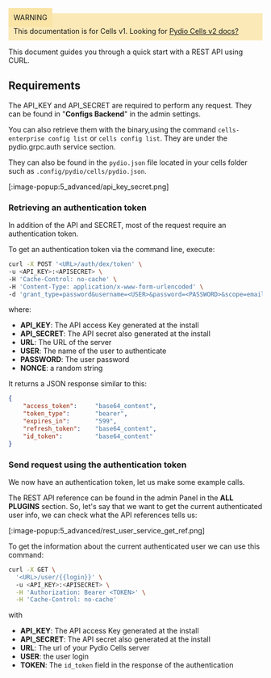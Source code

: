 <div style="background-color: #fbe9b7;font-size: 14px;">
<span style="background-color: #fae4a6;padding: 10px;">WARNING</span>
<span style="padding: 10px;display: inline-block;">This documentation is for Cells v1. Looking for <a href="https://pydio.com/en/docs/cells/v2/quick-start">Pydio Cells v2 docs?</a></span>
</div>

This document guides you through a quick start with a REST API using CURL.

## Requirements

The API_KEY and API_SECRET are required to perform any request. They can be found in "**Configs Backend**" in the admin settings.

You can also retrieve them with the binary,using the command `cells-enterprise config list` or `cells config list`.
They are under the pydio.grpc.auth service section.


They can also be found in the `pydio.json` file located in your cells folder such as `.config/pydio/cells/pydio.json`.



[:image-popup:5_advanced/api_key_secret.png]

### Retrieving an authentication token

In addition of the API and SECRET, most of the request require an authentication token. 

To get an authentication token via the command line, execute:

```sh
curl -X POST '<URL>/auth/dex/token' \
-u <API_KEY>:<APISECRET> \
-H 'Cache-Control: no-cache' \
-H 'Content-Type: application/x-www-form-urlencoded' \
-d 'grant_type=password&username=<USER>&password=<PASSWORD>&scope=email%20profile%20pydio&nonce=<NONCE>'
```

where:

- **API_KEY**: The API access Key generated at the install
- **API_SECRET**: The API secret also generated at the install
- **URL**: The URL of the server
- **USER**: The name of the user to authenticate
- **PASSWORD**: The user password
- **NONCE**: a random string

It returns a JSON response similar to this:

```JSON
{
    "access_token":     "base64_content",
    "token_type":       "bearer",
    "expires_in":       "599",
    "refresh_token":    "base64_content",
    "id_token":         "base64_content"
}
```

### Send request using the authentication token

We now have an authentication token, let us make some example calls.

The REST API reference can be found in the admin Panel in the **ALL PLUGINS** section. So, let's say that we want to get the current authenticated user info, we can check what the API references tells us:

[:image-popup:5_advanced/rest_user_service_get_ref.png]

To get the information about the current authenticated user we can use this command:

``` Bash
curl -X GET \
  '<URL>/user/{{login}}' \  
  -u <API_KEY>:<APISECRET> \
  -H 'Authorization: Bearer <TOKEN>' \
  -H 'Cache-Control: no-cache'
```

with

- **API_KEY**: The API access Key generated at the install
- **API_SECRET**: The API secret also generated at the install
- **URL**: The url of your Pydio Cells server
- **USER**: the user login
- **TOKEN**: The `id_token` field in the response of the authentication
